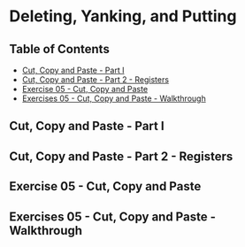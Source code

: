 # Deleting, Yanking, and Putting

## Table of Contents

<!-- START doctoc generated TOC please keep comment here to allow auto update -->
<!-- DON'T EDIT THIS SECTION, INSTEAD RE-RUN doctoc TO UPDATE -->

- [Cut, Copy and Paste - Part I](#cut-copy-and-paste---part-i)
- [Cut, Copy and Paste - Part 2 - Registers](#cut-copy-and-paste---part-2---registers)
- [Exercise 05 - Cut, Copy and Paste](#exercise-05---cut-copy-and-paste)
- [Exercises 05 - Cut, Copy and Paste - Walkthrough](#exercises-05---cut-copy-and-paste---walkthrough)

<!-- END doctoc generated TOC please keep comment here to allow auto update -->

## Cut, Copy and Paste - Part I

## Cut, Copy and Paste - Part 2 - Registers

## Exercise 05 - Cut, Copy and Paste

## Exercises 05 - Cut, Copy and Paste - Walkthrough
